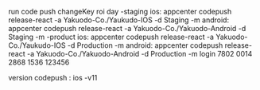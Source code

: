run code push
changeKey roi day
  -staging 
    ios: appcenter codepush release-react -a Yakuodo-Co./Yaukudo-IOS -d Staging -m
    android: appcenter codepush release-react -a Yakuodo-Co./Yakuodo-Android -d Staging -m
 -product
    ios: appcenter codepush release-react -a Yakuodo-Co./Yaukudo-IOS -d Production -m
    android: appcenter codepush release-react -a Yakuodo-Co./Yakuodo-Android -d Production -m
login
    7802 0014 2868 1536
    123456

version codepush :
ios -v11  